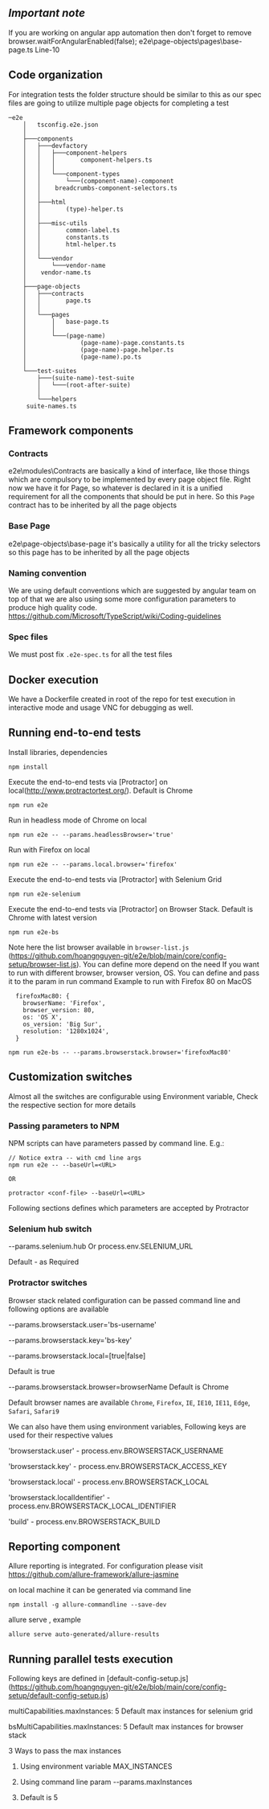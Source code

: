 ## *Important note*
If you are working on angular app automation then don't forget to remove
browser.waitForAngularEnabled(false); e2e\page-objects\pages\base-page.ts Line-10

## Code organization

For integration tests the folder structure should be similar to this as our spec files are going to utilize multiple page objects for completing a test
```
─e2e
    │   tsconfig.e2e.json
    │
    ├───components
    │   ├───devfactory
    │   │   ├───component-helpers
    │   │   │       component-helpers.ts
    │   │   │
    │   │   └───component-types
    │   │       └───(component-name)-component
    │   │    breadcrumbs-component-selectors.ts
    │   │
    │   ├───html
    │   │       (type)-helper.ts
    │   │
    │   ├───misc-utils
    │   │       common-label.ts
    │   │       constants.ts
    │   │       html-helper.ts
    │   │
    │   └───vendor
    │       └───vendor-name
    │    vendor-name.ts
    │
    ├───page-objects
    │   ├───contracts
    │   │       page.ts
    │   │
    │   └───pages
    │       │   base-page.ts
    │       │
    │       └───(page-name)
    │               (page-name)-page.constants.ts
    │               (page-name)-page.helper.ts
    │               (page-name).po.ts
    │
    └───test-suites
        ├───(suite-name)-test-suite
        │   └───(root-after-suite)
        │
        └───helpers
     suite-names.ts
```

## Framework components


### Contracts

e2e\modules\Contracts are basically a kind of interface, like those things which are compulsory to be implemented by every page object file. Right now we have it for Page, so whatever is declared in it is a unified requirement for all the components that should be put in here. So this `Page` contract has to be inherited by all the page objects


### Base Page

e2e\page-objects\base-page it's basically a utility for all the tricky selectors so this page has to be inherited by all the page objects

### Naming convention
We are using default conventions which are suggested by angular team on top of that we are also using some more configuration parameters to produce high quality code.
https://github.com/Microsoft/TypeScript/wiki/Coding-guidelines


### Spec files
We must post fix `.e2e-spec.ts` for all the test files

## Docker execution
We have a Dockerfile created in root of the repo for test execution in interactive mode and usage VNC for debugging as well.


## Running end-to-end tests
Install libraries, dependencies
```
npm install
```

Execute the end-to-end tests via [Protractor] on local(http://www.protractortest.org/). Default is Chrome
```
npm run e2e
```
Run in headless mode of Chrome on local
```
npm run e2e -- --params.headlessBrowser='true'
```
Run with Firefox on local
```
npm run e2e -- --params.local.browser='firefox'
```

Execute the end-to-end tests via [Protractor] with Selenium Grid
```
npm run e2e-selenium
```

Execute the end-to-end tests via [Protractor] on Browser Stack. Default is Chrome with latest version
```
npm run e2e-bs
```
Note here the list browser available in `browser-list.js` (https://github.com/hoangnguyen-git/e2e/blob/main/core/config-setup/browser-list.js). You can define more depend on the need
If you want to run with different browser, browser version, OS. You can define and pass it to the param in run command
Example to run with Firefox 80 on MacOS
```
  firefoxMac80: {
    browserName: 'Firefox',
    browser_version: 80,
    os: 'OS X',
    os_version: 'Big Sur',
    resolution: '1280x1024',
  }
```
```
npm run e2e-bs -- --params.browserstack.browser='firefoxMac80'
```

## Customization switches

Almost all the switches are configurable using Environment variable, Check the respective section for more details

### Passing parameters to NPM

NPM scripts can have parameters passed by command line.  E.g.:

```
// Notice extra -- with cmd line args
npm run e2e -- --baseUrl=<URL>

OR

protractor <conf-file> --baseUrl=<URL>
```


Following sections defines which parameters are accepted by Protractor

### Selenium hub switch
--params.selenium.hub Or process.env.SELENIUM_URL

Default - as Required


### Protractor switches

Browser stack related configuration can be passed command line and following options are available

--params.browserstack.user='bs-username'

--params.browserstack.key='bs-key'

--params.browserstack.local=[true|false]

Default is true

--params.browserstack.browser=browserName
Default is Chrome

Default browser names are available `Chrome`, `Firefox`, `IE`, `IE10`, `IE11`, `Edge`, `Safari`, `Safari9`

We can also have them using environment variables, Following keys are used for their respective values

'browserstack.user' - process.env.BROWSERSTACK_USERNAME

'browserstack.key' - process.env.BROWSERSTACK_ACCESS_KEY

'browserstack.local' - process.env.BROWSERSTACK_LOCAL

'browserstack.localIdentifier' - process.env.BROWSERSTACK_LOCAL_IDENTIFIER

'build' - process.env.BROWSERSTACK_BUILD

## Reporting component
Allure reporting is integrated. For configuration please visit https://github.com/allure-framework/allure-jasmine

on local machine it can be generated via command line

```
npm install -g allure-commandline --save-dev
```

allure serve <path of artifacts>, example

```
allure serve auto-generated/allure-results
```


## Running parallel tests execution

Following keys are defined in [default-config-setup.js] (https://github.com/hoangnguyen-git/e2e/blob/main/core/config-setup/default-config-setup.js)

multiCapabilities.maxInstances: 5  Default max instances for selenium grid

bsMultiCapabilities.maxInstances: 5 Default max instances for browser stack


3 Ways to pass the max instances

1. Using environment variable MAX_INSTANCES

2. Using command line param --params.maxInstances

3. Default is 5